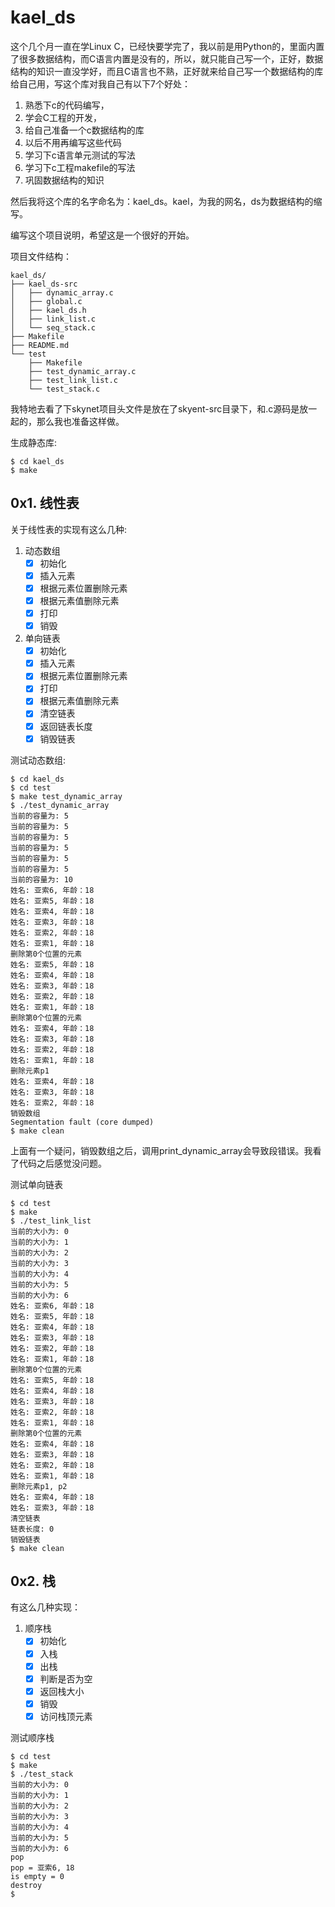 # kael_ds

这个几个月一直在学Linux C，已经快要学完了，我以前是用Python的，里面内置了很多数据结构，而C语言内置是没有的，所以，就只能自己写一个，正好，数据结构的知识一直没学好，而且C语言也不熟，正好就来给自己写一个数据结构的库给自己用，写这个库对我自己有以下7个好处：
1. 熟悉下c的代码编写，
2. 学会C工程的开发，
3. 给自己准备一个c数据结构的库
4. 以后不用再编写这些代码
5. 学习下c语言单元测试的写法
6. 学习下c工程makefile的写法
7. 巩固数据结构的知识

然后我将这个库的名字命名为：kael_ds。kael，为我的网名，ds为数据结构的缩写。

编写这个项目说明，希望这是一个很好的开始。

项目文件结构：
```
kael_ds/
├── kael_ds-src
│   ├── dynamic_array.c
│   ├── global.c
│   ├── kael_ds.h
│   ├── link_list.c
│   └── seq_stack.c
├── Makefile
├── README.md
└── test
    ├── Makefile
    ├── test_dynamic_array.c
    ├── test_link_list.c
    └── test_stack.c
```
我特地去看了下skynet项目头文件是放在了skyent-src目录下，和.c源码是放一起的，那么我也准备这样做。


生成静态库:
```
$ cd kael_ds
$ make
```

## 0x1. 线性表

关于线性表的实现有这么几种:
1. 动态数组
    * [x] 初始化
    * [x] 插入元素
    * [x] 根据元素位置删除元素
    * [x] 根据元素值删除元素
    * [x] 打印
    * [x] 销毁
2. 单向链表
    * [x] 初始化
    * [x] 插入元素
    * [x] 根据元素位置删除元素
    * [x] 打印
    * [x] 根据元素值删除元素
    * [x] 清空链表
    * [x] 返回链表长度
    * [x] 销毁链表

测试动态数组:
```
$ cd kael_ds
$ cd test
$ make test_dynamic_array
$ ./test_dynamic_array
当前的容量为: 5
当前的容量为: 5
当前的容量为: 5
当前的容量为: 5
当前的容量为: 5
当前的容量为: 5
当前的容量为: 10
姓名: 亚索6, 年龄：18
姓名: 亚索5, 年龄：18
姓名: 亚索4, 年龄：18
姓名: 亚索3, 年龄：18
姓名: 亚索2, 年龄：18
姓名: 亚索1, 年龄：18
删除第0个位置的元素
姓名: 亚索5, 年龄：18
姓名: 亚索4, 年龄：18
姓名: 亚索3, 年龄：18
姓名: 亚索2, 年龄：18
姓名: 亚索1, 年龄：18
删除第0个位置的元素
姓名: 亚索4, 年龄：18
姓名: 亚索3, 年龄：18
姓名: 亚索2, 年龄：18
姓名: 亚索1, 年龄：18
删除元素p1
姓名: 亚索4, 年龄：18
姓名: 亚索3, 年龄：18
姓名: 亚索2, 年龄：18
销毁数组
Segmentation fault (core dumped)
$ make clean
```
上面有一个疑问，销毁数组之后，调用print_dynamic_array会导致段错误。我看了代码之后感觉没问题。


测试单向链表
```
$ cd test
$ make
$ ./test_link_list
当前的大小为: 0
当前的大小为: 1
当前的大小为: 2
当前的大小为: 3
当前的大小为: 4
当前的大小为: 5
当前的大小为: 6
姓名: 亚索6, 年龄：18
姓名: 亚索5, 年龄：18
姓名: 亚索4, 年龄：18
姓名: 亚索3, 年龄：18
姓名: 亚索2, 年龄：18
姓名: 亚索1, 年龄：18
删除第0个位置的元素
姓名: 亚索5, 年龄：18
姓名: 亚索4, 年龄：18
姓名: 亚索3, 年龄：18
姓名: 亚索2, 年龄：18
姓名: 亚索1, 年龄：18
删除第0个位置的元素
姓名: 亚索4, 年龄：18
姓名: 亚索3, 年龄：18
姓名: 亚索2, 年龄：18
姓名: 亚索1, 年龄：18
删除元素p1, p2
姓名: 亚索4, 年龄：18
姓名: 亚索3, 年龄：18
清空链表
链表长度: 0
销毁链表
$ make clean
```


## 0x2. 栈

有这么几种实现：
1. 顺序栈
    * [x] 初始化
    * [x] 入栈
    * [x] 出栈
    * [x] 判断是否为空
    * [x] 返回栈大小
    * [x] 销毁
    * [x] 访问栈顶元素

测试顺序栈
```
$ cd test
$ make
$ ./test_stack
当前的大小为: 0
当前的大小为: 1
当前的大小为: 2
当前的大小为: 3
当前的大小为: 4
当前的大小为: 5
当前的大小为: 6
pop
pop = 亚索6, 18
is empty = 0
destroy
$
```
